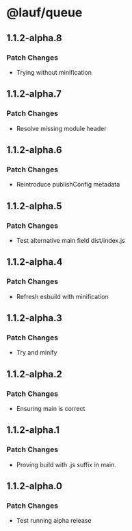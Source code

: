 # @lauf/queue

## 1.1.2-alpha.8

### Patch Changes

- Trying without minification

## 1.1.2-alpha.7

### Patch Changes

- Resolve missing module header

## 1.1.2-alpha.6

### Patch Changes

- Reintroduce publishConfig metadata

## 1.1.2-alpha.5

### Patch Changes

- Test alternative main field dist/index.js

## 1.1.2-alpha.4

### Patch Changes

- Refresh esbuild with minification

## 1.1.2-alpha.3

### Patch Changes

- Try and minify

## 1.1.2-alpha.2

### Patch Changes

- Ensuring main is correct

## 1.1.2-alpha.1

### Patch Changes

- Proving build with .js suffix in main.

## 1.1.2-alpha.0

### Patch Changes

- Test running alpha release
